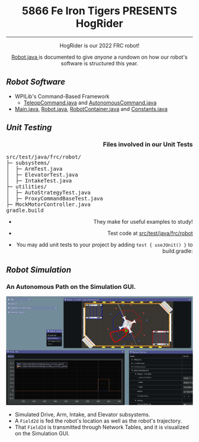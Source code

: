<h1 align="center">
5866 Fe Iron Tigers PRESENTS HogRider
</h1>
<hr/>
<p align="center">
HogRider is our 2022 FRC robot!
</p>
<p align="center">
<a href="src/main/java/frc/robot/Robot.java">
Robot.java
</a>
is documented to give <em>anyone</em> a rundown on how our robot's software is structured this year.
</p>

<em>

## Robot Software
</em>

* WPILib's Command-Based Framework
    * [TeleopCommand.java] and [AutonomousCommand.java]
* [Main.java], [Robot.java], [RobotContainer.java] and [Constants.java]

[TeleopCommand.java]: src/main/java/frc/robot/commands/TeleopCommand.java
[AutonomousCommand.java]: src/main/java/frc/robot/commands/AutonomousCommand.java

[Main.java]: src/main/java/frc/robot/Main.java
[Robot.java]: src/main/java/frc/robot/Robot.java
[RobotContainer.java]: src/main/java/frc/robot/RobotContainer.java
[Constants.java]: src/main/java/frc/robot/Constants.java\

<em>

## Unit Testing
</em>

<h3 align="right">Files involved in our Unit Tests</h3>
<pre>
src/test/java/frc/robot/
├─ subsystems/
│  ├─ ArmTest.java
│  ├─ ElevatorTest.java
│  ├─ IntakeTest.java
├─ utilities/
│  ├─ AutoStrategyTest.java
│  ├─ ProxyCommandBaseTest.java
├─ MockMotorController.java
gradle.build
</pre>

<ul>
<li> <p align="right">
They make for useful examples to study!
</p> </li>
<li> <p align="right">
Test code at <a href="src/test/java/frc/robot">src/test/java/frc/robot</a>
</p> </li>
<li> <p align="right">
You may add unit tests to your project by adding <code>test { useJUnit() }</code> to build.gradle:
</p> </li>
</ul>

<em>

## Robot Simulation
</em>

<h3 align="left">An Autonomous Path on the Simulation GUI.</h3>

![Simulated Robot Autonomous Mode on Simulation GUI](images/Autonomous%20Simulation%20GUI.png)

* Simulated Drive, Arm, Intake, and Elevator subsystems.
* A `Field2d` is fed the robot's location as well as the robot's trajectory.
* That `Field2d` is transmitted through Network Tables, and it is visualized on the Simulation GUI.
